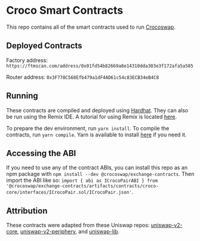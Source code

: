 # Croco Smart Contracts
This repo contains all of the smart contracts used to run [Crocoswap](crocoswap.org).

## Deployed Contracts
Factory address: `https://ftmscan.com/address/0x01fd54b82669a8e14310dda303e3f172afa5a585`

Router address: `0x3F778C568Efb479a1dF4AD61c54c83ECB34eB4C8`

## Running
These contracts are compiled and deployed using [Hardhat](https://hardhat.org/). They can also be run using the Remix IDE. A tutorial for using Remix is located [here](https://docs.avax.network/build/tutorials/platform/deploy-a-smart-contract-on-avalanche-using-remix-and-metamask).

To prepare the dev environment, run `yarn install`. To compile the contracts, run `yarn compile`. Yarn is available to install [here](https://classic.yarnpkg.com/en/docs/install/#debian-stable) if you need it.

## Accessing the ABI
If you need to use any of the contract ABIs, you can install this repo as an npm package with `npm install --dev @crocoswap/exchange-contracts`. Then import the ABI like so: `import { abi as ICrocoPairABI } from '@crocoswap/exchange-contracts/artifacts/contracts/croco-core/interfaces/ICrocoPair.sol/ICrocoPair.json'`.

## Attribution
These contracts were adapted from these Uniswap repos: [uniswap-v2-core](https://github.com/Uniswap/uniswap-v2-core), [uniswap-v2-periphery](https://github.com/Uniswap/uniswap-v2-core), and [uniswap-lib](https://github.com/Uniswap/uniswap-lib).
